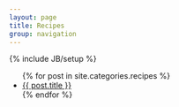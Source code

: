 ```yaml
---
layout: page
title: Recipes
group: navigation
---
```

{% include JB/setup %}

<div class="post">
	<ul>
		{% for post in site.categories.recipes %}
			<li><a href="{{ BASE_PATH }}{{ post.url }}">{{ post.title }}</a></li>
		{% endfor %}
  	</ul>
</div>
